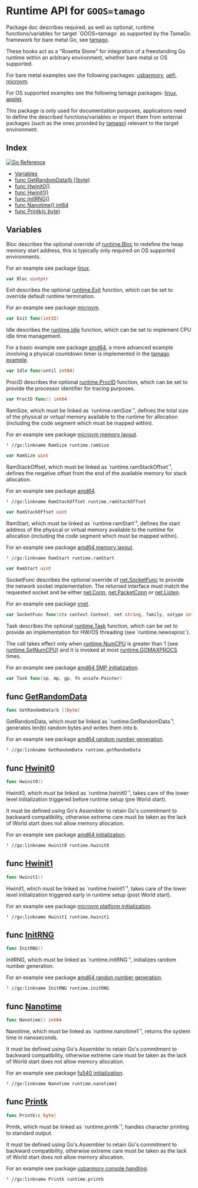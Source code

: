 # Runtime API for `GOOS=tamago`

Package doc describes required, as well as optional, runtime functions/variables for target \`GOOS=tamago\` as supported by the TamaGo framework for bare metal Go, see [tamago](<https://github.com/usbarmory/tamago>).

These hooks act as a "Rosetta Stone" for integration of a freestanding Go runtime within an arbitrary environment, whether bare metal or OS supported.

For bare metal examples see the following packages: [usbarmory](<https://github.com/usbarmory/tamago/tree/master/board/usbarmory>), [uefi](<https://github.com/usbarmory/go-boot/tree/main/uefi>), [microvm](<https://github.com/usbarmory/tamago/tree/master/board/firecracker/microvm>).

For OS supported examples see the following tamago packages: [linux](<https://github.com/usbarmory/tamago/tree/master/user/linux>), [applet](<https://github.com/usbarmory/GoTEE/tree/master/applet>).

This package is only used for documentation purposes, applications need to define the described functions/variables or import them from external packages \(such as the ones provided by [tamago](<https://github.com/usbarmory/tamago>)\) relevant to the target environment.

## Index

[![Go Reference](https://pkg.go.dev/badge/github.com/usbarmory/tamago/doc.svg)](https://pkg.go.dev/github.com/usbarmory/tamago/doc)

- [Variables](<#variables>)
- [func GetRandomData\(b \[\]byte\)](<#GetRandomData>)
- [func Hwinit0\(\)](<#Hwinit0>)
- [func Hwinit1\(\)](<#Hwinit1>)
- [func InitRNG\(\)](<#InitRNG>)
- [func Nanotime\(\) int64](<#Nanotime>)
- [func Printk\(c byte\)](<#Printk>)


## Variables

<a name="Bloc"></a>Bloc describes the optional override of [runtime.Bloc](<https://pkg.go.dev/runtime/#Bloc>) to redefine the heap memory start address, this is typically only required on OS supported environments.

For an example see package [linux](<https://github.com/usbarmory/tamago/blob/master/user/linux/runtime.go>).

```go
var Bloc uintptr
```

<a name="Exit"></a>Exit describes the optional [runtime.Exit](<https://pkg.go.dev/runtime/#Exit>) function, which can be set to override default runtime termination.

For an example see package [microvm](<https://github.com/usbarmory/tamago/blob/master/board/qemu/microvm/microvm.go>).

```go
var Exit func(int32)
```

<a name="Idle"></a>Idle describes the [runtime.Idle](<https://pkg.go.dev/runtime/#Idle>) function, which can be set to implement CPU idle time management.

For a basic example see package [amd64](<https://github.com/usbarmory/tamago/blob/master/amd64/amd64.go>), a more advanced example involving a physical countdown timer is implemented in the [tamago example](<https://github.com/usbarmory/tamago-example/blob/master/network/imx.go>).

```go
var Idle func(until int64)
```

<a name="ProcID"></a>ProcID describes the optional [runtime.ProcID](<https://pkg.go.dev/runtime/#ProcID>) function, which can be set to provide the processor identifier for tracing purposes.

```go
var ProcID func() int64
```

<a name="RamSize"></a>RamSize, which must be linked as \`runtime.ramSize\`¹, defines the total size of the physical or virtual memory available to the runtime for allocation \(including the code segment which must be mapped within\).

For an example see package [microvm memory layout](<https://github.com/usbarmory/tamago/blob/master/board/firecracker/microvm/mem.go>).

```
¹ //go:linkname RamSize runtime.ramSize
```

```go
var RamSize uint
```

<a name="RamStackOffset"></a>RamStackOffset, which must be linked as \`runtime.ramStackOffset\`¹, defines the negative offset from the end of the available memory for stack allocation.

For an example see package [amd64](<https://github.com/usbarmory/tamago/blob/master/amd64/amd64.go>).

```
¹ //go:linkname RamStackOffset runtime.ramStackOffset
```

```go
var RamStackOffset uint
```

<a name="RamStart"></a>RamStart, which must be linked as \`runtime.ramStart\`¹, defines the start address of the physical or virtual memory available to the runtime for allocation \(including the code segment which must be mapped within\).

For an example see package [amd64 memory layout](<https://github.com/usbarmory/tamago/blob/master/amd64/mem.go>).

```
¹ //go:linkname RamStart runtime.ramStart
```

```go
var RamStart uint
```

<a name="SocketFunc"></a>SocketFunc describes the optional override of [net.SocketFunc](<https://pkg.go.dev/net/#SocketFunc>) to provide the network socket implementation. The returned interface must match the requested socket and be either [net.Conn](<https://pkg.go.dev/net/#Conn>), [net.PacketConn](<https://pkg.go.dev/net/#PacketConn>) or [net.Listen](<https://pkg.go.dev/net/#Listen>).

For an example see package [vnet](<https://github.com/usbarmory/virtio-net/blob/master/runtime.go>).

```go
var SocketFunc func(ctx context.Context, net string, family, sotype int, laddr, raddr Addr) (interface{}, error)
```

<a name="Task"></a>Task describes the optional [runtime.Task](<https://pkg.go.dev/runtime/#Task>) function, which can be set to provide an implementation for HW/OS threading \(see \`runtime.newosproc\`\).

The call takes effect only when [runtime.NumCPU](<https://pkg.go.dev/runtime/#NumCPU>) is greater than 1 \(see [runtime.SetNumCPU](<https://pkg.go.dev/runtime/#SetNumCPU>)\) and it is invoked at most [runtime.GOMAXPROCS](<https://pkg.go.dev/runtime/#GOMAXPROCS>) times.

For an example see package [amd64 SMP initialization](<https://github.com/usbarmory/tamago/blob/master/amd64/smp.go>).

```go
var Task func(sp, mp, gp, fn unsafe.Pointer)
```

<a name="GetRandomData"></a>
## func [GetRandomData](<https://github.com/usbarmory/tamago/blob/master/doc/api_doc_stub.go#L112>)

```go
func GetRandomData(b []byte)
```

GetRandomData, which must be linked as \`runtime.GetRandomData\`¹, generates len\(b\) random bytes and writes them into b.

For an example see package [amd64 random number generation](<https://github.com/usbarmory/tamago/blob/master/amd64/rng.go>).

```
¹ //go:linkname GetRandomData runtime.getRandomData
```

<a name="Hwinit0"></a>
## func [Hwinit0](<https://github.com/usbarmory/tamago/blob/master/doc/api_doc_stub.go#L60>)

```go
func Hwinit0()
```

Hwinit0, which must be linked as \`runtime.hwinit0\`¹, takes care of the lower level initialization triggered before runtime setup \(pre World start\).

It must be defined using Go's Assembler to retain Go's commitment to backward compatibility, otherwise extreme care must be taken as the lack of World start does not allow memory allocation.

For an example see package [amd64 initialization](<https://github.com/usbarmory/tamago/blob/master/amd64/mem.go>).

```
¹ //go:linkname Hwinit0 runtime.hwinit0
```

<a name="Hwinit1"></a>
## func [Hwinit1](<https://github.com/usbarmory/tamago/blob/master/doc/api_doc_stub.go#L72>)

```go
func Hwinit1()
```

Hwinit1, which must be linked as \`runtime.hwinit1\`¹, takes care of the lower level initialization triggered early in runtime setup \(post World start\).

For an example see package [microvm platform initialization](<https://github.com/usbarmory/tamago/blob/master/board/firecracker/microvm/microvm.go>).

```
¹ //go:linkname Hwinit1 runtime.hwinit1
```

<a name="InitRNG"></a>
## func [InitRNG](<https://github.com/usbarmory/tamago/blob/master/doc/api_doc_stub.go#L100>)

```go
func InitRNG()
```

InitRNG, which must be linked as \`runtime.initRNG\`¹, initializes random number generation.

For an example see package [amd64 randon number generation](<https://github.com/usbarmory/tamago/blob/master/amd64/rng.go>).

```
¹ //go:linkname InitRNG runtime.initRNG
```

<a name="Nanotime"></a>
## func [Nanotime](<https://github.com/usbarmory/tamago/blob/master/doc/api_doc_stub.go#L128>)

```go
func Nanotime() int64
```

Nanotime, which must be linked as \`runtime.nanotime1\`¹, returns the system time in nanoseconds.

It must be defined using Go's Assembler to retain Go's commitment to backward compatibility, otherwise extreme care must be taken as the lack of World start does not allow memory allocation.

For an example see package [fu540 initialization](<https://github.com/usbarmory/tamago/blob/master/soc/sifive/fu540/init.go>).

```
¹ //go:linkname Nanotime runtime.nanotime1
```

<a name="Printk"></a>
## func [Printk](<https://github.com/usbarmory/tamago/blob/master/doc/api_doc_stub.go#L88>)

```go
func Printk(c byte)
```

Printk, which must be linked as \`runtime.printk\`¹, handles character printing to standard output.

It must be defined using Go's Assembler to retain Go's commitment to backward compatibility, otherwise extreme care must be taken as the lack of World start does not allow memory allocation.

For an example see package [usbarmory console handling](<https://github.com/usbarmory/tamago/blob/master/board/usbarmory/mk2/console.go>).

```
¹ //go:linkname Printk runtime.printk
```
